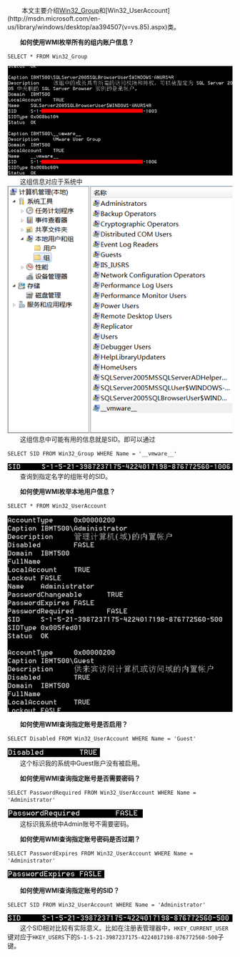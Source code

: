 &emsp;&emsp; 本文主要介绍[Win32_Group](http://msdn.microsoft.com/en-us/library/windows/desktop/aa394151(v=vs.85).aspx)和[Win32_UserAccount](http://msdn.microsoft.com/en-us/library/windows/desktop/aa394507(v=vs.85).aspx)类。  

&emsp;&emsp;**如何使用WMI枚举所有的组内账户信息？**  
```
SELECT * FROM Win32_Group  
```
![](_v_images/_1521447775_21925.png)  
&emsp;&emsp;这组信息对应于系统中  
![](_v_images/_1521447794_10925.png)  
&emsp;&emsp;这组信息中可能有用的信息就是SID。即可以通过  
```
SELECT SID FROM Win32_Group WHERE Name = '__vmware__'  
```
![](_v_images/_1521447824_4350.png)  
&emsp;&emsp;查询到指定名字的组账号的SID。  


&emsp;&emsp;**如何使用WMI枚举本地用户信息？**  
```
SELECT * FROM Win32_UserAccount  
```
![](_v_images/_1521447865_1215.png)  

&emsp;&emsp;**如何使用WMI查询指定账号是否启用？**  
```
SELECT Disabled FROM Win32_UserAccount WHERE Name = 'Guest'  
```
![](_v_images/_1521447896_28812.png)  
&emsp;&emsp;这个标识我的系统中Guest账户没有被启用。  

&emsp;&emsp;**如何使用WMI查询指定账号是否需要密码？**  
```
SELECT PasswordRequired FROM Win32_UserAccount WHERE Name = 'Administrator'  
```
![](_v_images/_1521447930_26212.png)  
&emsp;&emsp;这标识我系统中Admin账号不需要密码。  

&emsp;&emsp;**如何使用WMI查询指定账号密码是否过期？**  
```
SELECT PasswordExpires FROM Win32_UserAccount WHERE Name = 'Administrator'  
```
![](_v_images/_1521448121_28116.png)  


&emsp;&emsp;**如何使用WMI查询指定账号的SID？**  
```
SELECT SID FROM Win32_UserAccount WHERE Name = 'Administrator'  
```
![](_v_images/_1521448149_7821.png)  
&emsp;&emsp;这个SID相对比较有实际意义。比如在注册表管理器中，`HKEY_CURRENT_USER`键对应于`HKEY_USERS`下的`S-1-5-21-3987237175-4224017198-876772560-500`子键。
